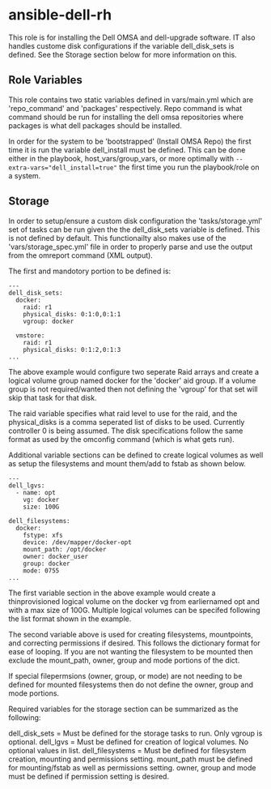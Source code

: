 ansible-dell-rh
=========

This role is for installing the Dell OMSA and dell-upgrade software.  IT also handles custome disk configurations if the variable dell_disk_sets is defined.  See the Storage section below for more information on this.


Role Variables
--------------
This role contains two static variables defined in vars/main.yml which are 'repo_command' and 'packages' respectively.  Repo command is what command should be run for installing the dell omsa repositories where packages is what dell packages should be installed.

In order for the system to be 'bootstrapped' (Install OMSA Repo) the first time it is run the variable dell_install must be defined.  This can be done either in the playbook, host_vars/group_vars, or more optimally with ```--extra-vars="dell_install=true"``` the first time you run the playbook/role on a system.  


Storage
-------

In order to setup/ensure a custom disk configuration the 'tasks/storage.yml' set of tasks can be run given the the dell_disk_sets variable is defined.  This is not defined by default.  This functionailty also makes use of the 'vars/storage_spec.yml' file in order to properly parse and use the output from the omreport command (XML output).

The first and mandotory portion to be defined is:

```
---
dell_disk_sets:
  docker:
    raid: r1
    physical_disks: 0:1:0,0:1:1
    vgroup: docker

  vmstore:
    raid: r1
    physical_disks: 0:1:2,0:1:3
...
```

The above example would configure two seperate Raid arrays and create a logical volume group named docker for the 'docker' aid group.  If a volume group is not required/wanted then not defining the 'vgroup' for that set will skip that task for that disk.

The raid variable specifies what raid level to use for the raid, and the physical_disks is a comma seperated list of disks to be used.  Currently controller 0 is being assumed.  The disk specifications follow the same format as used by the omconfig command (which is what gets run).


Additional variable sections can be defined to create logical volumes as well as setup the filesystems and mount them/add to fstab as shown below.

```
---
dell_lgvs:
  - name: opt
    vg: docker
    size: 100G

dell_filesystems:
  docker:
    fstype: xfs
    device: /dev/mapper/docker-opt
    mount_path: /opt/docker
    owner: docker_user
    group: docker
    mode: 0755
...
```

The first variable section in the above example would create a thinprovisioned logical volume on the docker vg from earliernamed opt and with a max size of 100G.  Multiple logical volumes can be specifed following the list format shown in the example.

The second variable above is used for creating filesystems, mountpoints, and correcting permissions if desired.  This follows the dictionary format for ease of looping.
If you are not wanting the filesystem to be mounted then exclude the mount_path, owner, group and mode portions of the dict.

If special filepermsions (owner, group, or mode) are not needing to be defined for mounted filesystems then do not define the owner, group and mode portions.


Required variables for the storage section can be summarized as the following:

dell_disk_sets  =  Must be defined for the storage tasks to run.  Only vgroup is optional.
dell_lgvs  =  Must be defined for creation of logical volumes.  No optional values in list.
dell_filesystems  =  Must be defined for filesystem creation, mounting and permissions setting.  mount_path must be defined for mounting/fstab as well as permissions setting.  owner, group and mode must be defined if permission setting is desired.
